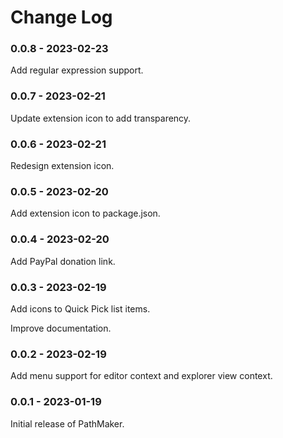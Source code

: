 # Change Log

### 0.0.8 - 2023-02-23

Add regular expression support.

### 0.0.7 - 2023-02-21

Update extension icon to add transparency.

### 0.0.6 - 2023-02-21

Redesign extension icon.

### 0.0.5 - 2023-02-20

Add extension icon to package.json.

### 0.0.4 - 2023-02-20

Add PayPal donation link.

### 0.0.3 - 2023-02-19

Add icons to Quick Pick list items.

Improve documentation.

### 0.0.2 - 2023-02-19

Add menu support for editor context and explorer view context.

### 0.0.1 - 2023-01-19

Initial release of PathMaker.
